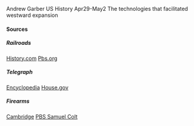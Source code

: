 Andrew Garber
US History
Apr29-May2
The technologies that facilitated westward expansion






#### Sources

##### Railroads
[History.com](https://www.history.com/topics/inventions/transcontinental-railroad)
[Pbs.org](https://www.pbs.org/wgbh/americanexperience/features/tcrr-impact-transcontinental-railroad/)


##### Telegraph
[Encyclopedia](https://www.encyclopedia.com/history/encyclopedias-almanacs-transcripts-and-maps/technology-and-making-west)
[House.gov](https://history.house.gov/Exhibitions-and-Publications/Electronic-Technology/Telegraph/#:~:text=At%20first%20the%20telegraph%20connected,improved%20communication%20became%20a%20necessity.)
##### Firearms
[Cambridge](https://www.cambridge.org/core/journals/business-history-review/article/industrial-manifest-destiny-american-firearms-manufacturing-and-antebellum-expansion/113622C477839833A6BBDC55A6CCC9C1)
[PBS Samuel Colt](http://www.pbs.org/wgbh/theymadeamerica/whomade/colt_hi.html)


